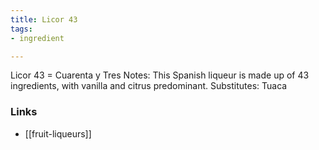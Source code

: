 ```yaml
---
title: Licor 43
tags:
- ingredient

---
```

Licor 43 = Cuarenta y Tres Notes: This Spanish liqueur is made up of 43 ingredients, with vanilla and citrus predominant. Substitutes: Tuaca

### Links

* [[fruit-liqueurs]]
